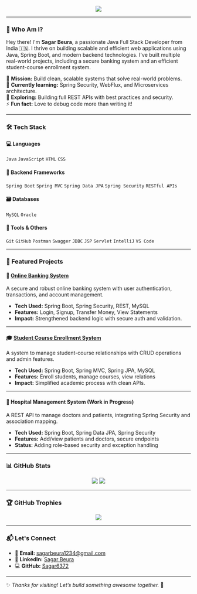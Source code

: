<!-- Typing SVG -->
<p align="center">
  <img src="https://readme-typing-svg.herokuapp.com?font=Fira+Code&size=22&pause=1000&center=true&vCenter=true&width=435&lines=Hi+%F0%9F%91%8B%2C+I'm+Sagar+Beura!;Java+Full+Stack+Developer;Passionate+about+coding+%26+problem-solving" />
</p>

---

### 🌟 Who Am I?

Hey there! I'm **Sagar Beura**, a passionate Java Full Stack Developer from India 🇮🇳. I thrive on building scalable and efficient web applications using Java, Spring Boot, and modern backend technologies. I've built multiple real-world projects, including a secure banking system and an efficient student-course enrollment system.

🎯 **Mission:** Build clean, scalable systems that solve real-world problems.  
🧠 **Currently learning:** Spring Security, WebFlux, and Microservices architecture.  
🎯 **Exploring:** Building full REST APIs with best practices and security.  
⚡ **Fun fact:** Love to debug code more than writing it!

---

### 🛠️ Tech Stack

#### 💻 Languages
`Java` `JavaScript` `HTML` `CSS`

#### 🧰 Backend Frameworks
`Spring Boot` `Spring MVC` `Spring Data JPA` `Spring Security` `RESTful APIs`

#### 🗃️ Databases
`MySQL` `Oracle`

#### 🧪 Tools & Others
`Git` `GitHub` `Postman` `Swagger` `JDBC` `JSP` `Servlet` `IntelliJ` `VS Code`

---

### 🚀 Featured Projects

#### 🏦 [Online Banking System](https://github.com/Sagar6372/Online_Banking_System)
A secure and robust online banking system with user authentication, transactions, and account management.

- **Tech Used:** Spring Boot, Spring Security, REST, MySQL
- **Features:** Login, Signup, Transfer Money, View Statements
- **Impact:** Strengthened backend logic with secure auth and validation.

---

#### 🎓 [Student Course Enrollment System](https://github.com/Sagar6372/Student-Course-Enrollment-System)
A system to manage student-course relationships with CRUD operations and admin features.

- **Tech Used:** Spring Boot, Spring MVC, Spring JPA, MySQL
- **Features:** Enroll students, manage courses, view relations
- **Impact:** Simplified academic process with clean APIs.

---

#### 🏥 Hospital Management System (Work in Progress)
A REST API to manage doctors and patients, integrating Spring Security and association mapping.

- **Tech Used:** Spring Boot, Spring Data JPA, Spring Security
- **Features:** Add/view patients and doctors, secure endpoints
- **Status:** Adding role-based security and exception handling

---

### 📊 GitHub Stats

<p align="center">
  <img src="https://github-readme-stats.vercel.app/api?username=Sagar6372&show_icons=true&theme=tokyonight" />
  <img src="https://github-readme-streak-stats.herokuapp.com?user=Sagar6372&theme=tokyonight" />
</p>

---

### 🏆 GitHub Trophies

<p align="center">
  <img src="https://github-profile-trophy.vercel.app/?username=Sagar6372&theme=tokyonight&column=7" />
</p>

---

### 📬 Let's Connect

- 📧 **Email:** sagarbeura1234@gmail.com  
- 💼 **LinkedIn:** [Sagar Beura](https://www.linkedin.com/in/sagar-beura)  
- 💻 **GitHub:** [Sagar6372](https://github.com/Sagar6372)

---

✨ _Thanks for visiting! Let’s build something awesome together._ 🚀
